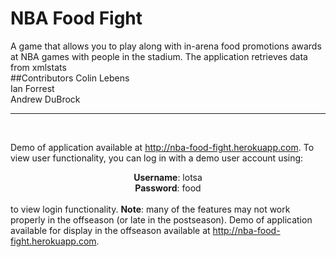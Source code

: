 NBA Food Fight
=================

A game that allows you to play along with in-arena food promotions awards at NBA games with people in the stadium. The application retrieves data from xmlstats
<br />
##Contributors
Colin Lebens<br />
Ian Forrest<br />
Andrew DuBrock<br />

-------
<br />

Demo of application available at <a href="http://nba-food-fight.herokuapp.com">http://nba-food-fight.herokuapp.com</a>. To view user functionality, you can log in with a demo user account using:  <br /> <div style="text-align:center"> **Username**: lotsa<br /> **Password**: food </div> <br /> to view login functionality.
**Note**: many of the features may not work properly in the offseason (or late in the postseason). Demo of application available for display in the offseason available at <a href="http://nba-food-fight.herokuapp.com">http://nba-food-fight.herokuapp.com</a>. 
